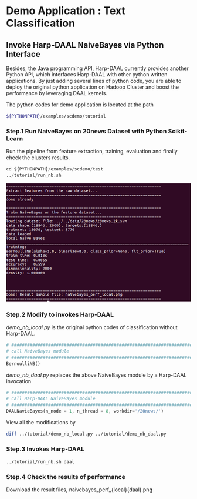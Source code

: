 # Demo Application : Text Classification

## Invoke Harp-DAAL NaiveBayes via Python Interface 

Besides, the Java programming API, Harp-DAAL currently provides another Python API, which interfaces 
Harp-DAAL with other python written applications. By just adding several lines of python code, you 
are able to deploy the original python application on Hadoop Cluster and boost the performance by 
leveraging DAAL kernels. 

The python codes for demo application is located at the path

```bash
${PYTHONPATH}/examples/scdemo/tutorial
```

### Step.1 Run NaiveBayes on 20news Dataset with Python Scikit-Learn 

Run the pipeline from feature extraction, training, evaluation and finally check the clusters results.

```python
cd ${PYTHONPATH}/examples/scdemo/test
../tutorial/run_nb.sh
```
![screen shot of results](nb_runlocal.png)


### Step.2 Modify to invokes Harp-DAAL

*demo_nb_local.py* is the original python codes of classification without Harp-DAAL. 
```python
# ############################################################################
# call NaiveBayes module 
# ############################################################################
BernoulliNB()
```
*demo_nb_daal.py* replaces the above NaiveBayes module by a Harp-DAAL invocation

```python
# ############################################################################
# call Harp-DAAL NaiveBayes module 
# ############################################################################
DAALNavieBayes(n_node = 1, n_thread = 8, workdir='/20news/')
```

View all the modifications by
```bash
diff ../tutorial/demo_nb_local.py ../tutorial/demo_nb_daal.py
```

### Step.3 Invokes Harp-DAAL

```bash
../tutorial/run_nb.sh daal
```

### Step.4 Check the results of performance

Download the result files, naivebayes_perf_{local}{daal}.png

